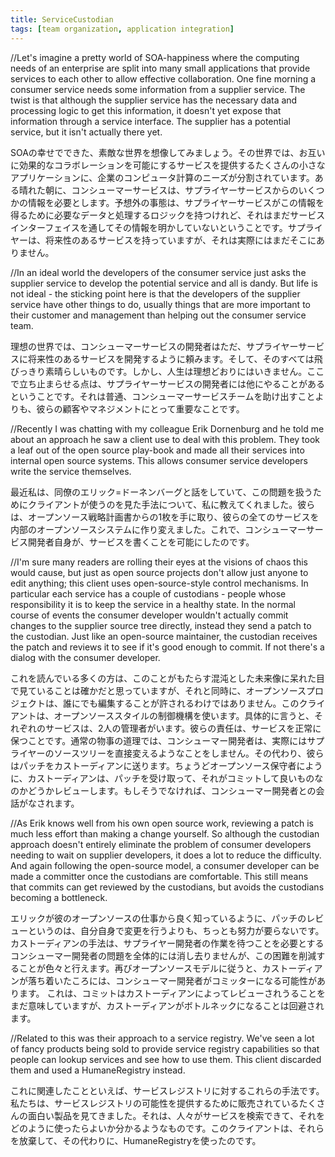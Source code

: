```yaml
---
title: ServiceCustodian
tags: [team organization, application integration]
---
```


//Let's imagine a pretty world of SOA-happiness where the computing needs of an enterprise are split into many small applications that provide services to each other to allow effective collaboration. One fine morning a consumer service needs some information from a supplier service. The twist is that although the supplier service has the necessary data and processing logic to get this information, it doesn't yet expose that information through a service interface. The supplier has a potential service, but it isn't actually there yet.

SOAの幸せでできた、素敵な世界を想像してみましょう。その世界では、お互いに効果的なコラボレーションを可能にするサービスを提供するたくさんの小さなアプリケーションに、企業のコンピュータ計算のニーズが分割されています。ある晴れた朝に、コンシューマーサービスは、サプライヤーサービスからのいくつかの情報を必要とします。予想外の事態は、サプライヤーサービスがこの情報を得るために必要なデータと処理するロジックを持つけれど、それはまだサービスインターフェイスを通してその情報を明かしていないということです。サプライヤーは、将来性のあるサービスを持っていますが、それは実際にはまだそこにありません。

//In an ideal world the developers of the consumer service just asks the supplier service to develop the potential service and all is dandy. But life is not ideal - the sticking point here is that the developers of the supplier service have other things to do, usually things that are more important to their customer and management than helping out the consumer service team.

理想の世界では、コンシューマーサービスの開発者はただ、サプライヤーサービスに将来性のあるサービスを開発するように頼みます。そして、そのすべては飛びっきり素晴らしいものです。しかし、人生は理想どおりにはいきません。ここで立ち止まらせる点は、サプライヤーサービスの開発者には他にやることがあるということです。それは普通、コンシューマーサービスチームを助け出すことよりも、彼らの顧客やマネジメントにとって重要なことです。

//Recently I was chatting with my colleague Erik Dornenburg and he told me about an approach he saw a client use to deal with this problem. They took a leaf out of the open source play-book and made all their services into internal open source systems. This allows consumer service developers write the service themselves.

最近私は、同僚のエリック=ドーネンバーグと話をしていて、この問題を扱うためにクライアントが使うのを見た手法について、私に教えてくれました。彼らは、オープンソース戦略計画書からの1枚を手に取り、彼らの全てのサービスを内部のオープンソースシステムに作り変えました。これで、コンシューマーサービス開発者自身が、サービスを書くことを可能にしたのです。

//I'm sure many readers are rolling their eyes at the visions of chaos this would cause, but just as open source projects don't allow just anyone to edit anything; this client uses open-source-style control mechanisms. In particular each service has a couple of custodians - people whose responsibility it is to keep the service in a healthy state. In the normal course of events the consumer developer wouldn't actually commit changes to the supplier source tree directly, instead they send a patch to the custodian. Just like an open-source maintainer, the custodian receives the patch and reviews it to see if it's good enough to commit. If not there's a dialog with the consumer developer.

これを読んでいる多くの方は、このことがもたらす混沌とした未来像に呆れた目で見ていることは確かだと思っていますが、それと同時に、オープンソースプロジェクトは、誰にでも編集することが許されるわけではありません。このクライアントは、オープンソーススタイルの制御機構を使います。具体的に言うと、それぞれのサービスは、2人の管理者がいます。彼らの責任は、サービスを正常に保つことです。通常の物事の道理では、コンシューマー開発者は、実際にはサプライヤーのソースツリーを直接変えるようなことをしません。その代わり、彼らはパッチをカストーディアンに送ります。ちょうどオープンソース保守者にように、カストーディアンは、パッチを受け取って、それがコミットして良いものなのかどうかレビューします。もしそうでなければ、コンシューマー開発者との会話がなされます。

//As Erik knows well from his own open source work, reviewing a patch is much less effort than making a change yourself. So although the custodian approach doesn't entirely eliminate the problem of consumer developers needing to wait on supplier developers, it does a lot to reduce the difficulty. And again following the open-source model, a consumer developer can be made a committer once the custodians are comfortable. This still means that commits can get reviewed by the custodians, but avoids the custodians becoming a bottleneck.

エリックが彼のオープンソースの仕事から良く知っているように、パッチのレビューというのは、自分自身で変更を行うよりも、ちっとも努力が要らないです。カストーディアンの手法は、サプライヤー開発者の作業を待つことを必要とするコンシューマー開発者の問題を全体的には消し去りませんが、この困難を削減することが色々と行えます。再びオープンソースモデルに従うと、カストーディアンが落ち着いたころには、コンシューマー開発者がコミッターになる可能性があります。
これは、コミットはカストーディアンによってレビューされうることをまだ意味していますが、カストーディアンがボトルネックになることは回避されます。

//Related to this was their approach to a service registry. We've seen a lot of fancy products being sold to provide service registry capabilities so that people can lookup services and see how to use them. This client discarded them and used a HumaneRegistry instead.

これに関連したことといえば、サービスレジストリに対するこれらの手法です。私たちは、サービスレジストリの可能性を提供するために販売されているたくさんの面白い製品を見てきました。それは、人々がサービスを検索できて、それをどのように使ったらよいか分かるようなものです。このクライアントは、それらを放棄して、その代わりに、HumaneRegistryを使ったのです。
